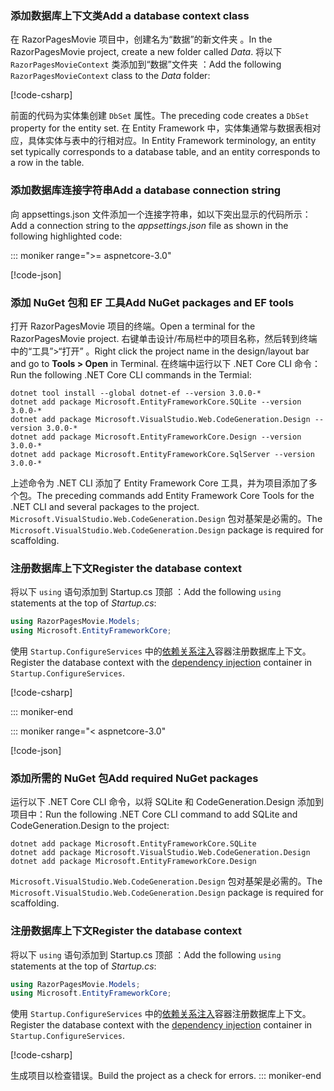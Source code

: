 <a name="dc"></a>

### <a name="add-a-database-context-class"></a><span data-ttu-id="7fcd9-101">添加数据库上下文类</span><span class="sxs-lookup"><span data-stu-id="7fcd9-101">Add a database context class</span></span>

<span data-ttu-id="7fcd9-102">在 RazorPagesMovie 项目中，创建名为“数据”的新文件夹  。</span><span class="sxs-lookup"><span data-stu-id="7fcd9-102">In the RazorPagesMovie project, create a new folder called *Data*.</span></span> <span data-ttu-id="7fcd9-103">将以下 `RazorPagesMovieContext` 类添加到“数据”文件夹  ：</span><span class="sxs-lookup"><span data-stu-id="7fcd9-103">Add the following `RazorPagesMovieContext` class to the *Data* folder:</span></span>

[!code-csharp[](~/tutorials/razor-pages/razor-pages-start/sample/RazorPagesMovie22/Data/RazorPagesMovieContext.cs)]

<span data-ttu-id="7fcd9-104">前面的代码为实体集创建 `DbSet` 属性。</span><span class="sxs-lookup"><span data-stu-id="7fcd9-104">The preceding code creates a `DbSet` property for the entity set.</span></span> <span data-ttu-id="7fcd9-105">在 Entity Framework 中，实体集通常与数据表相对应，具体实体与表中的行相对应。</span><span class="sxs-lookup"><span data-stu-id="7fcd9-105">In Entity Framework terminology, an entity set typically corresponds to a database table, and an entity corresponds to a row in the table.</span></span>

<a name="cs"></a>

### <a name="add-a-database-connection-string"></a><span data-ttu-id="7fcd9-106">添加数据库连接字符串</span><span class="sxs-lookup"><span data-stu-id="7fcd9-106">Add a database connection string</span></span>

<span data-ttu-id="7fcd9-107">向 appsettings.json 文件添加一个连接字符串，如以下突出显示的代码所示： </span><span class="sxs-lookup"><span data-stu-id="7fcd9-107">Add a connection string to the *appsettings.json* file as shown in the following highlighted code:</span></span>

::: moniker range=">= aspnetcore-3.0"

[!code-json[](~/tutorials/razor-pages/razor-pages-start/sample/RazorPagesMovie30/appsettings_SQLite.json?highlight=10-12)]

### <a name="add-nuget-packages-and-ef-tools"></a><span data-ttu-id="7fcd9-108">添加 NuGet 包和 EF 工具</span><span class="sxs-lookup"><span data-stu-id="7fcd9-108">Add NuGet packages and EF tools</span></span>

<span data-ttu-id="7fcd9-109">打开 RazorPagesMovie 项目的终端。</span><span class="sxs-lookup"><span data-stu-id="7fcd9-109">Open a terminal for the RazorPagesMovie project.</span></span>  <span data-ttu-id="7fcd9-110">右键单击设计/布局栏中的项目名称，然后转到终端中的“工具”>“打开”  。</span><span class="sxs-lookup"><span data-stu-id="7fcd9-110">Right click the project name in the design/layout bar and go to **Tools > Open** in Terminal.</span></span> <span data-ttu-id="7fcd9-111">在终端中运行以下 .NET Core CLI 命令：</span><span class="sxs-lookup"><span data-stu-id="7fcd9-111">Run the following .NET Core CLI commands in the Termial:</span></span>

```console
dotnet tool install --global dotnet-ef --version 3.0.0-*
dotnet add package Microsoft.EntityFrameworkCore.SQLite --version 3.0.0-*
dotnet add package Microsoft.VisualStudio.Web.CodeGeneration.Design --version 3.0.0-*
dotnet add package Microsoft.EntityFrameworkCore.Design --version 3.0.0-*
dotnet add package Microsoft.EntityFrameworkCore.SqlServer --version 3.0.0-*
```

<span data-ttu-id="7fcd9-112">上述命令为 .NET CLI 添加了 Entity Framework Core 工具，并为项目添加了多个包。</span><span class="sxs-lookup"><span data-stu-id="7fcd9-112">The preceding commands add Entity Framework Core Tools for the .NET CLI and several packages to the project.</span></span> <span data-ttu-id="7fcd9-113">`Microsoft.VisualStudio.Web.CodeGeneration.Design` 包对基架是必需的。</span><span class="sxs-lookup"><span data-stu-id="7fcd9-113">The `Microsoft.VisualStudio.Web.CodeGeneration.Design` package is required for scaffolding.</span></span>

<a name="reg"></a>

### <a name="register-the-database-context"></a><span data-ttu-id="7fcd9-114">注册数据库上下文</span><span class="sxs-lookup"><span data-stu-id="7fcd9-114">Register the database context</span></span>

<span data-ttu-id="7fcd9-115">将以下 `using` 语句添加到 Startup.cs 顶部  ：</span><span class="sxs-lookup"><span data-stu-id="7fcd9-115">Add the following `using` statements at the top of *Startup.cs*:</span></span>

```csharp
using RazorPagesMovie.Models;
using Microsoft.EntityFrameworkCore;
```

<span data-ttu-id="7fcd9-116">使用 `Startup.ConfigureServices` 中的[依赖关系注入](xref:fundamentals/dependency-injection)容器注册数据库上下文。</span><span class="sxs-lookup"><span data-stu-id="7fcd9-116">Register the database context with the [dependency injection](xref:fundamentals/dependency-injection) container in `Startup.ConfigureServices`.</span></span>

[!code-csharp[](~/tutorials/razor-pages/razor-pages-start/sample/RazorPagesMovie30/Startup.cs?name=snippet_UseSqlite&highlight=11-12)]

::: moniker-end

::: moniker range="< aspnetcore-3.0"

[!code-json[](~/tutorials/razor-pages/razor-pages-start/sample/RazorPagesMovie/appsettings_SQLite.json?highlight=8-9)]

### <a name="add-required-nuget-packages"></a><span data-ttu-id="7fcd9-117">添加所需的 NuGet 包</span><span class="sxs-lookup"><span data-stu-id="7fcd9-117">Add required NuGet packages</span></span>

<span data-ttu-id="7fcd9-118">运行以下 .NET Core CLI 命令，以将 SQLite 和 CodeGeneration.Design 添加到项目中：</span><span class="sxs-lookup"><span data-stu-id="7fcd9-118">Run the following .NET Core CLI command to add SQLite and CodeGeneration.Design  to the project:</span></span>

```console
dotnet add package Microsoft.EntityFrameworkCore.SQLite
dotnet add package Microsoft.VisualStudio.Web.CodeGeneration.Design
dotnet add package Microsoft.EntityFrameworkCore.Design

```

<span data-ttu-id="7fcd9-119">`Microsoft.VisualStudio.Web.CodeGeneration.Design` 包对基架是必需的。</span><span class="sxs-lookup"><span data-stu-id="7fcd9-119">The `Microsoft.VisualStudio.Web.CodeGeneration.Design` package is required for scaffolding.</span></span>

<a name="reg"></a>

### <a name="register-the-database-context"></a><span data-ttu-id="7fcd9-120">注册数据库上下文</span><span class="sxs-lookup"><span data-stu-id="7fcd9-120">Register the database context</span></span>

<span data-ttu-id="7fcd9-121">将以下 `using` 语句添加到 Startup.cs 顶部  ：</span><span class="sxs-lookup"><span data-stu-id="7fcd9-121">Add the following `using` statements at the top of *Startup.cs*:</span></span>

```csharp
using RazorPagesMovie.Models;
using Microsoft.EntityFrameworkCore;
```

<span data-ttu-id="7fcd9-122">使用 `Startup.ConfigureServices` 中的[依赖关系注入](xref:fundamentals/dependency-injection)容器注册数据库上下文。</span><span class="sxs-lookup"><span data-stu-id="7fcd9-122">Register the database context with the [dependency injection](xref:fundamentals/dependency-injection) container in `Startup.ConfigureServices`.</span></span>

[!code-csharp[](~/tutorials/razor-pages/razor-pages-start/sample/RazorPagesMovie22/Startup.cs?name=snippet_UseSqlite&highlight=11-12)]

<span data-ttu-id="7fcd9-123">生成项目以检查错误。</span><span class="sxs-lookup"><span data-stu-id="7fcd9-123">Build the project as a check for errors.</span></span>
::: moniker-end
